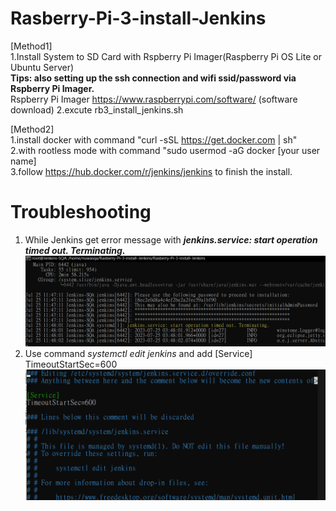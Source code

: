 
# Rasberry-Pi-3-install-Jenkins
[Method1]<br>
1.Install System to SD Card with Rspberry Pi Imager(Raspberry Pi OS Lite or Ubuntu Server)<br>
**Tips: also setting up the ssh connection and wifi ssid/password via Rspberry Pi Imager.**<br>
Rspberry Pi Imager https://www.raspberrypi.com/software/ (software download)
2.excute rb3_install_jenkins.sh<br>

[Method2]<br>
1.install docker with command "curl -sSL https://get.docker.com | sh"<br>
2.with rootless mode with command "sudo usermod -aG docker [your user name]<br>
3.follow https://hub.docker.com/r/jenkins/jenkins to finish the install.

# Troubleshooting
1. While Jenkins get error message with **_jenkins.service: start operation timed out. Terminating._**
![image](https://github.com/abandsdx/Rasberry-Pi-3-install-Jenkins/blob/main/error.png)
2. Use command *systemctl edit jenkins* and add [Service] TimeoutStartSec=600
![image](https://github.com/abandsdx/Rasberry-Pi-3-install-Jenkins/blob/main/modify.png)


